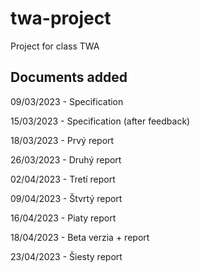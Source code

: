 # twa-project
Project for class TWA

## Documents added

09/03/2023 - Specification

15/03/2023 - Specification (after feedback)

18/03/2023 - Prvý report

26/03/2023 - Druhý report

02/04/2023 - Tretí report

09/04/2023 - Štvrtý report

16/04/2023 - Piaty report

18/04/2023 - Beta verzia + report

23/04/2023 - Šiesty report
